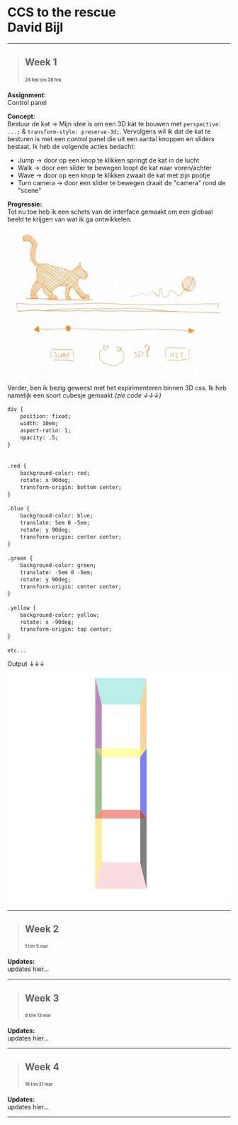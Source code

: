 # CCS to the rescue <br> David Bijl

---

> ## Week 1
> **<sub><sup>24 feb t/m 28 feb</sup></sub>**

**Assignment:** <br>Control panel

**Concept:** <br>Bestuur de kat -> Mijn idee is om een 3D kat te bouwen met <code>perspective: ...;</code> & <code>transform-style: preserve-3d;</code>. Vervolgens wil ik dat de kat te besturen is met een control panel die uit een aantal knoppen en sliders bestaat. Ik heb de volgende acties bedacht:
<ul>
<li>Jump -> door op een knop te klikken springt de kat in de lucht</li>
<li>Walk -> door een slider te bewegen loopt de kat naar voren/achter</li>
<li>Wave -> door op een knop te klikken zwaait de kat met zijn pootje</li>
<li>Turn camera -> door een slider te bewegen draait de "camera" rond de "scene"</li>
</ul>

**Progressie:** <br>Tot nu toe heb ik een schets van de interface gemaakt om een globaal beeld te krijgen van wat ik ga ontwikkelen.<br>
<img src="images/readme-images/cat-sketch.png" width="560" height="360"><br>
Verder, ben ik bezig geweest met het expirimenteren binnen 3D css. Ik heb namelijk een soort cubesje gemaakt *(zie code ↓↓↓)*<br>

```
div {
    position: fixed;
    width: 10em;
    aspect-ratio: 1;
    opacity: .5;
}


.red {
    background-color: red;
    rotate: x 90deg;
    transform-origin: bottom center;
}

.blue {
    background-color: blue;
    translate: 5em 0 -5em;
    rotate: y 90deg;
    transform-origin: center center;
}

.green {
    background-color: green;
    translate: -5em 0 -5em;
    rotate: y 90deg;
    transform-origin: center center;
}

.yellow {
    background-color: yellow;
    rotate: x -90deg;
    transform-origin: top center;
}

etc...
```

Output ↓↓↓<br>
<img src="images/readme-images/cube-stack.png" width="710" height="530">

---

> ## Week 2
> **<sub><sup>1 t/m 5 mar</sup></sub>**

**Updates:** <br>updates hier...

---

> ## Week 3
> **<sub><sup>8 t/m 13 mar</sup></sub>**

**Updates:** <br>updates hier...

---

> ## Week 4
> **<sub><sup>16 t/m 21 mar</sup></sub>**

**Updates:** <br>updates hier...

---